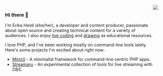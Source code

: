 <img src="https://github.com/erikaheidi/erikaheidi/blob/master/erika_illustrated_avatar.png" align="right">

### Hi there 👋
I'm Erika Heidi (she/her), a developer and content producer, passionate about open source and creating technical content for a variety of audiences. I also enjoy [live coding](https://twitch.tv/erikaheidi) and [drawing](https://dev.to/erikaheidi/pick-squash-drop-rebase-comic-607) as educational resources.

I love PHP, and I've been working mostly on command-line tools lately. Here's some projects I'm excited about right now:

- [Minicli](https://github.com/minicli/minicli) - A minimalist framework for command-line centric PHP apps.
- [Streamaru](https://github.com/erikaheidi/streamaru) - An experimental collection of tools for live streaming with OBS.

<!--
**erikaheidi/erikaheidi** is a ✨ _special_ ✨ repository because its `README.md` (this file) appears on your GitHub profile.

Here are some ideas to get you started:

- 🔭 I’m currently working on ...
- 🌱 I’m currently learning ...
- 👯 I’m looking to collaborate on ...
- 🤔 I’m looking for help with ...
- 💬 Ask me about ...
- 📫 How to reach me: ...
- 😄 Pronouns: ...
- ⚡ Fun fact: ...
-->
